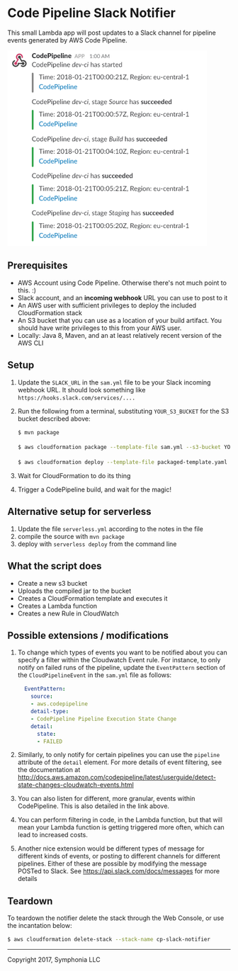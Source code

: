 # Code Pipeline Slack Notifier

This small Lambda app will post updates to a Slack channel for pipeline events generated by AWS Code Pipeline.

![Screenshot](screenshot1.png "screenshot") 
## Prerequisites

* AWS Account using Code Pipeline. Otherwise there's not much point to this. :)
* Slack account, and an **incoming webhook** URL you can use to post to it
* An AWS user with sufficient privileges to deploy the included CloudFormation stack
* An S3 bucket that you can use as a location of your build artifact. You should have write privileges to this
from your AWS user.
* Locally: Java 8, Maven, and an at least relatively recent version of the AWS CLI

## Setup

1. Update the `SLACK_URL` in the `sam.yml` file to be your Slack incoming webhook URL. It should look something
like `https://hooks.slack.com/services/....`

1. Run the following from a terminal, substituting `YOUR_S3_BUCKET` for the S3 bucket described above:

    ```bash
    $ mvn package

    $ aws cloudformation package --template-file sam.yml --s3-bucket YOUR_S3_BUCKET --output-template-file packaged-template.yaml

    $ aws cloudformation deploy --template-file packaged-template.yaml --stack-name cp-slack-notifier --capabilities CAPABILITY_IAM
    ```

1. Wait for CloudFormation to do its thing

1. Trigger a CodePipeline build, and wait for the magic!

## Alternative setup for serverless

1. Update the file `serverless.yml` according to the notes in the file
1. compile the source with `mvn package`
1. deploy with `serverless deploy` from the command line

## What the script does

* Create a new s3 bucket
* Uploads the compiled jar to the bucket
* Creates a CloudFormation template and executes it
* Creates a Lambda function
* Creates a new Rule in CloudWatch

## Possible extensions / modifications

1. To change which types of events you want to be notified about you can specify a filter within the
Cloudwatch Event rule. For instance, to only notify on failed runs of the pipeline, update the `EventPattern` section
of the `CloudPipelineEvent` in the `sam.yml` file as follows:

    ```yaml
      EventPattern:
        source:
        - aws.codepipeline
        detail-type:
        - CodePipeline Pipeline Execution State Change
        detail:
          state:
          - FAILED
    ```

1. Similarly, to only notify for certain pipelines you can use the `pipeline` attribute of the `detail` element.
For more details of event filtering, see the documentation at http://docs.aws.amazon.com/codepipeline/latest/userguide/detect-state-changes-cloudwatch-events.html

1. You can also listen for different, more granular, events within CodePipeline. This is also detailed in the link above.

1. You can perform filtering in code, in the Lambda function, but that will mean your Lambda function
is getting triggered more often, which can lead to increased costs.

1. Another nice extension would be different types of message for different kinds of events, or posting to different channels for different pipelines. Either of these are possible by modifying the message POSTed to Slack. See https://api.slack.com/docs/messages for more details

## Teardown

To teardown the notifier delete the stack through the Web Console, or use the incantation below:

```bash
$ aws cloudformation delete-stack --stack-name cp-slack-notifier
```

-----
Copyright 2017, Symphonia LLC
